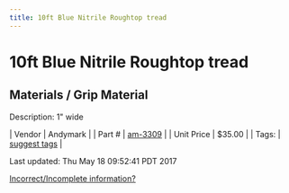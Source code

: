 ```yaml
---
title: 10ft Blue Nitrile Roughtop tread
---
```


# 10ft Blue Nitrile Roughtop tread
## Materials / Grip Material
Description: 	1" wide 

| Vendor | Andymark | 
| Part # | [am-3309](http://www.andymark.com/product-p/am-3309.htm) | 
| Unit Price | $35.00 | 
| Tags: | [suggest tags](https://docs.google.com/forms/d/e/1FAIpQLSeWyY8v3RgOty-MyWmh9U0iivNYN_molChYyS-0U-o-kOAv_g/viewform) | 

Last updated: Thu May 18 09:52:41 PDT 2017

 [Incorrect/Incomplete information?](https://docs.google.com/forms/d/e/1FAIpQLSeWyY8v3RgOty-MyWmh9U0iivNYN_molChYyS-0U-o-kOAv_g/viewform)
